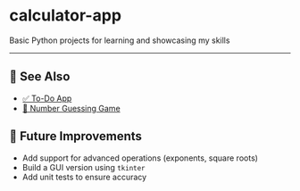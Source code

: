 # calculator-app
Basic Python projects for learning and showcasing my skills


---

## 🔗 See Also

- [✅ To-Do App](https://github.com/A10Xx/todo-app)
- [🎯 Number Guessing Game](https://github.com/A10Xx/number-guessing-game)


## 🔮 Future Improvements

- Add support for advanced operations (exponents, square roots)
- Build a GUI version using `tkinter`
- Add unit tests to ensure accuracy
